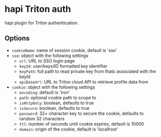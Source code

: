 # hapi Triton auth

hapi plugin for Triton authentication.

## Options

- `cookieName`: name of session cookie, default is 'sso'
- `sso`: object with the following settings
  - `url`: URL to SSO login page
  - `keyId`: user/keys/ID formatted key identifier
  - `keyPath`: full path to read private key from thats associated with the keyId
  - `apiBaseUrl`: URL to Triton cloud API to retrieve profile data from
- `cookie`: object with the following settings
  - `encoding`: default is 'iron'
  - `path`: optional cookie path to scope to
  - `isHttpOnly`: boolean, defaults to true
  - `isSecure`: boolean, defaults to true
  - `password`: 32+ character key to secure the cookie, defaults to random 32 characters
  - `ttl`: number of seconds until cookie expires, default is 10000
  - `domain`: origin of the cookie, default is 'localhost'


